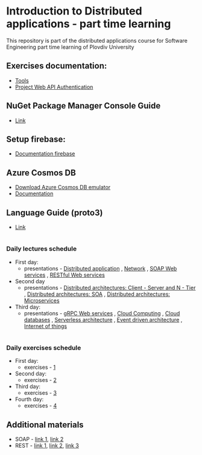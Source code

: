 # Introduction to Distributed applications - part time learning
This repository is part of the distributed applications course for Software Engineering part time learning of Plovdiv University


## Exercises documentation:
* [Tools](https://github.com/pkyurkchiev/distributed-applications-se-p/tree/master/documentations/tools.md)
* [Project Web API Authentication](https://github.com/pkyurkchiev/distributed-applications-se-p/tree/master/documentations/project-authentication.md)


## NuGet Package Manager Console Guide
* [Link](https://github.com/pkyurkchiev/distributed-applications-se-p/tree/master/documentations/nuget-console.md)


## Setup firebase:
* [Documentation firebase](https://github.com/pkyurkchiev/distributed-applications-se-p/tree/master/documentations/setup-firebase.md)


## Azure Cosmos DB
* [Download Azure Cosmos DB emulator](https://aka.ms/cosmosdb-emulator)
* [Documentation](https://docs.microsoft.com/en-us/azure/cosmos-db/local-emulator)


## Language Guide (proto3)
* [Link](https://developers.google.com/protocol-buffers/docs/proto3#packages)


#
### Daily lectures schedule

* First day:
  * presentations - [Distributed application](https://github.com/pkyurkchiev/distributed-applications-se-p/tree/master/presentations/Lecture-01.pdf)
  , [Network](https://github.com/pkyurkchiev/distributed-applications-se-p/tree/master/presentations/Lecture-02.pdf)
  , [SOAP Web services](https://github.com/pkyurkchiev/distributed-applications-se-p/tree/master/presentations/Lecture-03.pdf)
  , [RESTful Web services](https://github.com/pkyurkchiev/distributed-applications-se-p/tree/master/presentations/Lecture-04.pdf)
* Second day
  * presentations - [Distributed architectures: Client - Server and N - Tier](https://github.com/pkyurkchiev/distributed-applications-se-p/tree/master/presentations/Lecture-05.pdf)
  , [Distributed architectures: SOA](https://github.com/pkyurkchiev/distributed-applications-se-p/tree/master/presentations/Lecture-06.pdf)
  , [Distributed architectures: Microservices](https://github.com/pkyurkchiev/distributed-applications-se-p/tree/master/presentations/Lecture-07.pdf)
* Тhird day:
  * presentations - [gRPC Web services](https://github.com/pkyurkchiev/distributed-applications-se-p/tree/master/presentations/Lecture-08.pdf)
  , [Cloud Computing](https://github.com/pkyurkchiev/distributed-applications-se-p/tree/master/presentations/Lecture-09.pdf)
  , [Cloud databases](https://github.com/pkyurkchiev/distributed-applications-se-p/tree/master/presentations/Lecture-10.pdf)
  , [Serverless architecture](https://github.com/pkyurkchiev/distributed-applications-se-p/tree/master/presentations/Lecture-11.pdf)
  , [Event driven architecture](https://github.com/pkyurkchiev/distributed-applications-se-p/tree/master/presentations/Lecture-13.pdf)
  , [Internet of things](https://github.com/pkyurkchiev/distributed-applications-se-p/tree/master/presentations/Lecture-14.pdf)


#
### Daily exercises schedule

* First day:
  * exercises - [1](https://github.com/pkyurkchiev/distributed-applications-se-p/tree/master/exercises/01)
* Second day:
  * exercises - [2](https://github.com/pkyurkchiev/distributed-applications-se-d/tree/master/exercises/02)
* Third day:
  * exercises - [3](https://github.com/pkyurkchiev/distributed-applications-se-d/tree/master/exercises/03)
* Fourth day:
  * exercises - [4](https://github.com/pkyurkchiev/distributed-applications-se-d/tree/master/exercises/04)


## Additional materials
* SOAP - [link 1](https://docs.microsoft.com/en-us/visualstudio/data-tools/walkthrough-creating-a-simple-wcf-service-in-windows-forms?view=vs-2019), [link 2](https://www.c-sharpcorner.com/UploadFile/0c1bb2/creating-wcf-service-using-Asp-Net-C-Sharp/)
* REST - [link 1](https://docs.microsoft.com/en-us/aspnet/web-api/overview/getting-started-with-aspnet-web-api/tutorial-your-first-web-api), [link 2](https://docs.microsoft.com/en-us/aspnet/web-api/overview/data/), [link 3](https://docs.microsoft.com/en-us/aspnet/web-api/overview/web-api-routing-and-actions/index)
